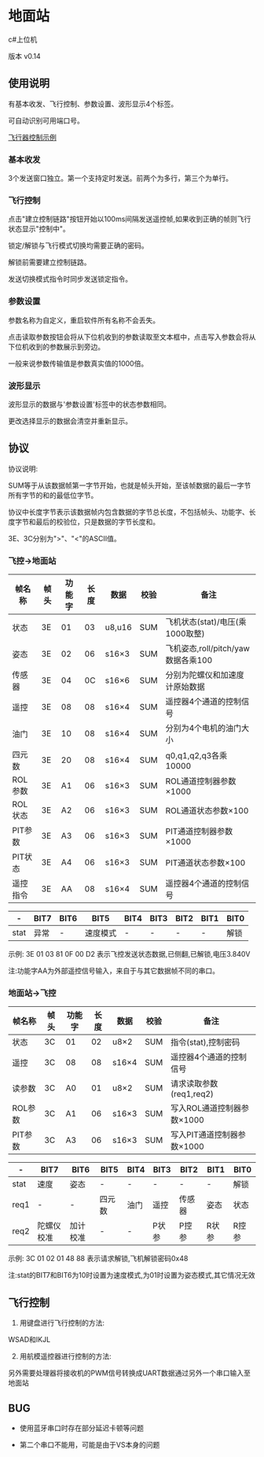 # 地面站
c#上位机

版本 v0.14

## 使用说明
有基本收发、飞行控制、参数设置、波形显示4个标签。

可自动识别可用端口号。

[飞行器控制示例](https://github.com/xd15zhn/drone)

### 基本收发
3个发送窗口独立。第一个支持定时发送。前两个为多行，第三个为单行。

### 飞行控制
点击"建立控制链路"按钮开始以100ms间隔发送遥控帧,如果收到正确的帧则飞行状态显示"控制中"。

锁定/解锁与飞行模式切换均需要正确的密码。

解锁前需要建立控制链路。

发送切换模式指令时同步发送锁定指令。

### 参数设置
参数名称为自定义，重启软件所有名称不会丢失。

点击读取参数按钮会将从下位机收到的参数读取至文本框中，点击写入参数会将从下位机收到的参数展示到旁边。

一般来说参数传输值是参数真实值的1000倍。

### 波形显示
波形显示的数据与'参数设置'标签中的状态参数相同。

更改选择显示的数据会清空并重新显示。

## 协议
协议说明:

SUM等于从该数据帧第一字节开始，也就是帧头开始，至该帧数据的最后一字节所有字节的和的最低位字节。

协议中长度字节表示该数据帧内包含数据的字节总长度，不包括帧头、功能字、长度字节和最后的校验位，只是数据的字节长度和。

3E、3C分别为">"、"<"的ASCII值。

### 飞控->地面站

|帧名称  |帧头|功能字|长度|数据  |校验|备注|
|-       |-   |-     |-   |-     |-   |- |
|状态    |3E  |01    |03  |u8,u16|SUM |飞机状态(stat)/电压(乘1000取整)|
|姿态    |3E  |02    |06  |s16×3 |SUM |飞机姿态,roll/pitch/yaw数据各乘100|
|传感器  |3E  |04    |0C  |s16×6 |SUM |分别为陀螺仪和加速度计原始数据|
|遥控    |3E  |08    |08  |s16×4 |SUM |遥控器4个通道的控制信号|
|油门    |3E  |10    |08  |s16×4 |SUM |分别为4个电机的油门大小|
|四元数  |3E  |20    |08  |s16×4 |SUM |q0,q1,q2,q3各乘10000|
|ROL参数 |3E  |A1    |06  |s16×3 |SUM |ROL通道控制器参数×1000|
|ROL状态 |3E  |A2    |06  |s16×3 |SUM |ROL通道状态参数×100|
|PIT参数 |3E  |A3    |06  |s16×3 |SUM |PIT通道控制器参数×1000|
|PIT状态 |3E  |A4    |06  |s16×3 |SUM |PIT通道状态参数×100|
|遥控指令|3E  |AA    |08  |s16×4 |SUM |遥控器4个通道的控制信号|

|-   |BIT7|BIT6|BIT5    |BIT4|BIT3|BIT2|BIT1|BIT0|
|-   |-   |-   |-       |-   |-   |-   |-   |-   |
|stat|异常|-   |速度模式|-   |-   |-   |-   |解锁|

示例: 3E 01 03 81 0F 00 D2 表示飞控发送状态数据,已侧翻,已解锁,电压3.840V

注:功能字AA为外部遥控信号输入，来自于与其它数据帧不同的串口。

### 地面站->飞控

|帧名称 |帧头|功能字|长度|数据 |校验|备注|
|-      |-   |-     |-   |-    |-   |-|
|状态   |3C  |01    |02  |u8×2 |SUM |指令(stat),控制密码|
|遥控   |3C  |08    |08  |s16×4|SUM |遥控器4个通道的控制信号|
|读参数 |3C  |A0    |01  |u8×2 |SUM |请求读取参数(req1,req2)|
|ROL参数|3C  |A1    |06  |s16×3|SUM |写入ROL通道控制器参数×1000|
|PIT参数|3C  |A3    |06  |s16×3|SUM |写入PIT通道控制器参数×1000|

|-   |BIT7      |BIT6    |BIT5  |BIT4|BIT3 |BIT2  |BIT1 |BIT0 |
|-   |-         |-       |-     |-   |-    |-     |-    |-    |
|stat|速度      |姿态    |-     |-   |-    |-     |-    |解锁 |
|req1|-         |-       |四元数|油门|遥控 |传感器|姿态 |状态 |
|req2|陀螺仪校准|加计校准|-     |-   |P状参|P控参 |R状参|R控参|

示例: 3C 01 02 01 48 88 表示请求解锁,飞机解锁密码0x48

注:stat的BIT7和BIT6为10时设置为速度模式,为01时设置为姿态模式,其它情况无效

## 飞行控制
1. 用键盘进行飞行控制的方法:

WSAD和IKJL

2. 用航模遥控器进行控制的方法:

另外需要处理器将接收机的PWM信号转换成UART数据通过另外一个串口输入至地面站

## BUG
* 使用蓝牙串口时存在部分延迟卡顿等问题

* 第二个串口不能用，可能是由于VS本身的问题